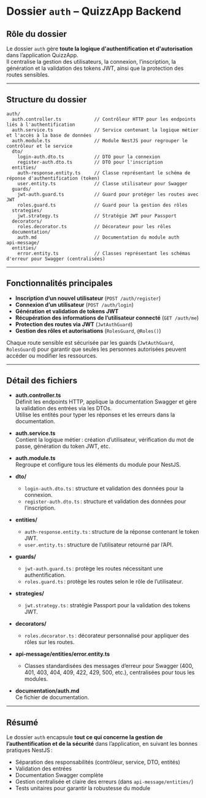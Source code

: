 # Dossier `auth` – QuizzApp Backend

## Rôle du dossier

Le dossier `auth` gère **toute la logique d'authentification et d'autorisation** dans l’application QuizzApp.  
Il centralise la gestion des utilisateurs, la connexion, l’inscription, la génération et la validation des tokens JWT, ainsi que la protection des routes sensibles.

---

## Structure du dossier

```
auth/
  auth.controller.ts            // Contrôleur HTTP pour les endpoints liés à l'authentification
  auth.service.ts               // Service contenant la logique métier et l'accès à la base de données
  auth.module.ts                // Module NestJS pour regrouper le contrôleur et le service
  dto/
    login-auth.dto.ts           // DTO pour la connexion
    register-auth.dto.ts        // DTO pour l'inscription
  entities/
    auth-response.entity.ts     // Classe représentant le schéma de réponse d'authentification (token)
    user.entity.ts              // Classe utilisateur pour Swagger
  guards/
    jwt-auth.guard.ts           // Guard pour protéger les routes avec JWT
    roles.guard.ts              // Guard pour la gestion des rôles
  strategies/
    jwt.strategy.ts             // Stratégie JWT pour Passport
  decorators/
    roles.decorator.ts          // Décorateur pour les rôles
  documentation/
    auth.md                     // Documentation du module auth
api-message/
  entities/
    error.entity.ts             // Classes représentant les schémas d'erreur pour Swagger (centralisées)
```

---

## Fonctionnalités principales

- **Inscription d’un nouvel utilisateur** (`POST /auth/register`)
- **Connexion d’un utilisateur** (`POST /auth/login`)
- **Génération et validation de tokens JWT**
- **Récupération des informations de l’utilisateur connecté** (`GET /auth/me`)
- **Protection des routes via JWT** (`JwtAuthGuard`)
- **Gestion des rôles et autorisations** (`RolesGuard`, `@Roles()`)

Chaque route sensible est sécurisée par les guards (`JwtAuthGuard`, `RolesGuard`) pour garantir que seules les personnes autorisées peuvent accéder ou modifier les ressources.

---

## Détail des fichiers

- **auth.controller.ts**  
  Définit les endpoints HTTP, applique la documentation Swagger et gère la validation des entrées via les DTOs.  
  Utilise les entités pour typer les réponses et les erreurs dans la documentation.

- **auth.service.ts**  
  Contient la logique métier : création d’utilisateur, vérification du mot de passe, génération du token JWT, etc.

- **auth.module.ts**  
  Regroupe et configure tous les éléments du module pour NestJS.

- **dto/**
  - `login-auth.dto.ts` : structure et validation des données pour la connexion.
  - `register-auth.dto.ts` : structure et validation des données pour l’inscription.

- **entities/**
  - `auth-response.entity.ts` : structure de la réponse contenant le token JWT.
  - `user.entity.ts` : structure de l’utilisateur retourné par l’API.

- **guards/**
  - `jwt-auth.guard.ts` : protège les routes nécessitant une authentification.
  - `roles.guard.ts` : protège les routes selon le rôle de l’utilisateur.

- **strategies/**
  - `jwt.strategy.ts` : stratégie Passport pour la validation des tokens JWT.

- **decorators/**
  - `roles.decorator.ts` : décorateur personnalisé pour appliquer des rôles sur les routes.

- **api-message/entities/error.entity.ts**
  - Classes standardisées des messages d’erreur pour Swagger (400, 401, 403, 404, 409, 422, 429, 500, etc.), centralisées pour tous les modules.

- **documentation/auth.md**  
  Ce fichier de documentation.

---

## Résumé

Le dossier `auth` encapsule **tout ce qui concerne la gestion de l’authentification et de la sécurité** dans l’application, en suivant les bonnes pratiques NestJS :

- Séparation des responsabilités (contrôleur, service, DTO, entités)
- Validation des entrées
- Documentation Swagger complète
- Gestion centralisée et claire des erreurs (dans `api-message/entities/`)
- Tests unitaires pour garantir la robustesse du module
